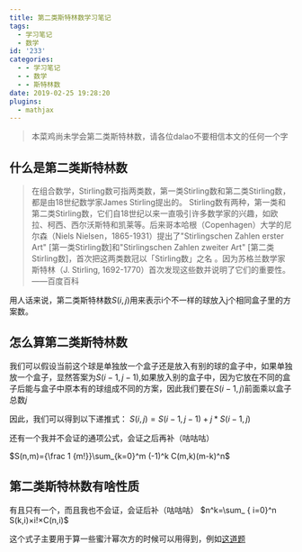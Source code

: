 ```yaml
---
title: 第二类斯特林数学习笔记
tags:
  - 学习笔记
  - 数学
id: '233'
categories:
  - - 学习笔记
  - - 数学
  - - 斯特林数
date: 2019-02-25 19:28:20
plugins:
  - mathjax
---
```


> 本菜鸡尚未学会第二类斯特林数，请各位dalao不要相信本文的任何一个字

## 什么是第二类斯特林数

> 在组合数学，Stirling数可指两类数，第一类Stirling数和第二类Stirling数，都是由18世纪数学家James Stirling提出的。 Stirling数有两种，第一类和第二类Stirling数，它们自18世纪以来一直吸引许多数学家的兴趣，如欧拉、柯西、西尔沃斯特和凯莱等。后来哥本哈根（Copenhagen）大学的尼尔森（Niels Nielsen，1865-1931）提出了"Stirlingschen Zahlen erster Art" \[第一类Stirling数\]和"Stirlingschen Zahlen zweiter Art" \[第二类Stirling数\]，首次把这两类数冠以「Stirling数」之名 。因为苏格兰数学家斯特林（J. Stirling, 1692-1770）首次发现这些数并说明了它们的重要性。 ——百度百科

用人话来说，第二类斯特林数$S(i,j)$用来表示i个不一样的球放入j个相同盒子里的方案数。

## 怎么算第二类斯特林数

我们可以假设当前这个球是单独放一个盒子还是放入有别的球的盒子中，如果单独放一个盒子，显然答案为$S(i-1,j-1)$,如果放入别的盒子中，因为它放在不同的盒子后能与盒子中原本有的球组成不同的方案，因此我们要在$S(i-1,j)$前面乘以盒子总数$j$ 

因此，我们可以得到以下递推式： $S(i,j)=S(i-1,j-1)+j*S(i-1,j)$ 

还有一个我并不会证的通项公式，会证之后再补（咕咕咕） 

$S(n,m)={\frac 1 {m!}}\sum_{k=0}^m (-1)^k C(m,k)(m-k)^n$


## 第二类斯特林数有啥性质

有且只有一个，而且我也不会证，会证后补（咕咕咕） $n^k=\sum_ { i=0}^n S(k,i)×i!×C(n,i)$ 

这个式子主要用于算一些蜜汁幂次方的时候可以用得到，例如[这道题](https://www.luogu.org/problemnew/show/CF932E)